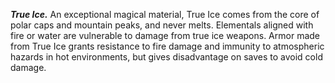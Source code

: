 ***True Ice.*** An exceptional magical material, True Ice comes from the core of polar caps and mountain peaks, and never melts. Elementals aligned with fire or water are vulnerable to damage from true ice weapons. Armor made from True Ice grants resistance to fire damage and immunity to atmospheric hazards in hot environments, but gives disadvantage on saves to avoid cold damage.